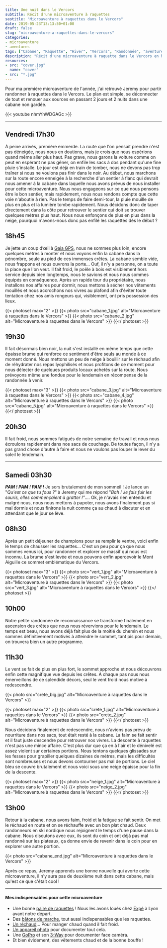 ```yaml
---
title: Une nuit dans le Vercors
subtitle: Récit d'une microaventure à raquettes
seotitle: "Microaventure à raquettes dans le Vercors"
date: 2019-05-23T13:13:50+01:00
draft: false
slug: "microaventure-a-raquettes-dans-le-vercors"
categories:
- microaventure
- aventures
tags: ["Cabane", "Raquette", "Hiver", "Vercors", "Randonnée", "aventure", "microaventure", "neige", "bivouac"]
description: "Récit d'une microaventure à raquette dans le Vercors en hiver en passant la nuit dans une cabane non gardée. "
resources:
- src: "cover.jpg"
  name: "cover"
- src: "*.jpg"
---
```


Pour ma première microaventure de l'année, j'ai retrouvé Jeremy pour partir randonner à raquettes dans le Vercors. Le plan est simple, se déconnecter de tout et renouer aux sources en passant 2 jours et 2 nuits dans une cabane non gardée.

{{< youtube nhmYnWDGAGc >}}

***

## **Vendredi 17h30**

À peine arrivés, première emmerde. La route que l'on pensait prendre n'est pas déneigée, nous nous en doutions, mais je crois que nous espérions quand même aller plus haut. Pas grave, nous garons la voiture comme on peut en espérant ne pas gêner, on enfile les sacs à dos pendant qu'une fine pluie s'installe. Le jour est déjà en train de tomber, nous ne devons pas trop traîner si nous ne voulons pas finir dans le noir. Au début, nous marchons sur la route encore enneigée à la recherche d'un sentier à flanc qui devrait nous amener à la cabane dans laquelle nous avons prévus de nous installer pour cette microaventure. Nous nous engageons sur ce que nous pensons être le bon sentier, mais rapidement, nous nous rendons compte que cette voie n'aboutie à rien. Pas le temps de faire demi-tour, la pluie mouille de plus en plus et la lumière tombe rapidement. Nous décidons donc de taper directement dans la côte pour retrouver le sentier qui doit se trouver quelques mètres plus haut. Nous nous enfonçons de plus en plus dans la neige, pourquoi n'avons-nous donc pas enfilé les raquettes dès le début ?

## **18h45**

Je jette un coup d’œil à [Gaia GPS](https://gregorymignard.com/utiliser-son-smartphone-comme-gps-en-randonnee/), nous ne sommes plus loin, encore quelques mètres à monter et nous voyons enfin la cabane dans la pénombre, seule au pied de ces immenses crêtes. La cabane semble vide, nous frappons et nous ouvrons la porte... Ouf, il n'y a personne, on a toute la place que l'on veut. Il fait froid, le poêle à bois est visiblement hors service depuis bien longtemps, nous le savions et nous nous sommes équipés en conséquence. Après un rapide tour du propriétaire, nous installons nos affaires pour dormir, nous mettons à sécher nos vêtements mouillés et nous accrochons nos vivres au plafond afin d'éviter toute tentation chez nos amis rongeurs qui, visiblement, ont pris possession des lieux.

{{< photoset max="2" >}}
  {{< photo src="cabane_1.jpg" alt="Microaventure à raquettes dans le Vercors" >}}
  {{< photo src="cabane_2.jpg" alt="Microaventure à raquettes dans le Vercors" >}}
{{</ photoset >}}

## **19h30**

Il fait désormais bien noir, la nuit s'est installé en même temps que cette épaisse brume qui renforce ce sentiment d'être seuls au monde à ce moment donné. Nous mettons un peu de neige à bouillir sur le réchaud afin de réhydrater nos repas lyophilisés et nous profitons de ce moment pour nous délecter de quelques produits locaux achetés sur la route. Nous prévoyons même une fondue pour le lendemain en récompense de la randonnée à venir.

{{< photoset max="3" >}}
  {{< photo src="cabane_3.jpg" alt="Microaventure à raquettes dans le Vercors" >}}
  {{< photo src="cabane_4.jpg" alt="Microaventure à raquettes dans le Vercors" >}}
  {{< photo src="cabane_5.jpg" alt="Microaventure à raquettes dans le Vercors" >}}
{{</ photoset >}}

## **20h30**

Il fait froid, nous sommes fatigués de notre semaine de travail et nous nous écroulons rapidement dans nos sacs de couchage. De toutes façon, il n'y a pas grand chose d'autre à faire et nous ne voulons pas louper le lever du soleil le lendemain.

***
## **Samedi 03h30**

_**PAM ! PAM ! PAM !**_ Je sors brutalement de mon sommeil ! Je lance un "_Qu'est ce que tu fous ?_" à Jeremy qui me répond "_Bah ! Je fais fuir les souris, elles commençaient à gratter !"_.... Ok, je n'avais rien entendu et malgré nous, nous nous mettons à papoter, nous avons finalement pas si mal dormis et nous finirons la nuit comme ça au chaud à discuter et en attendant que le jour se lève.

## **08h30**

Après un petit déjeuner de champions pour se remplir le ventre, voici enfin le temps de chausser les raquettes... C'est un peu pour ça que nous sommes venus ici, pour randonner et explorer ce massif qui nous est inconnu.
La brume s'est levée et nous pouvons enfin apercevoir le Mont Aiguille ce sommet emblématique du Vercors.

{{< photoset max="3" >}}
  {{< photo src="vert_1.jpg" alt="Microaventure à raquettes dans le Vercors" >}}
  {{< photo src="vert_2.jpg" alt="Microaventure à raquettes dans le Vercors" >}}
  {{< photo src="vert_3.jpg" alt="Microaventure à raquettes dans le Vercors" >}}
{{</ photoset >}}

## **10h00**

Notre petite randonnée de reconnaissance se transforme finalement en ascension des crêtes que nous nous révervions pour le lendemain. Le temps est beau, nous avons déjà fait plus de la moitié du chemin et nous sommes définitivement motivés à atteindre le sommet, tant pis pour demain, on trouvera bien un autre programme.

## **11h30**

Le vent se fait de plus en plus fort, le sommet approche et nous découvrons enfin cette magnifique vue depuis les crêtes. À chaque pas nous nous émerveillons de ce splendide décors, seul le vent froid nous motive à redescendre.

{{< photo src="crete_big.jpg" alt="Microaventure à raquettes dans le Vercors" >}}

{{< photoset max="2" >}}
  {{< photo src="crete_1.jpg" alt="Microaventure à raquettes dans le Vercors" >}}
  {{< photo src="crete_2.jpg" alt="Microaventure à raquettes dans le Vercors" >}}
{{</ photoset >}}

Nous décidons finalement de redescendre, nous n'avions pas prévu de nourriture dans nos sacs, tout était resté à la cabane. La faim se fait sentir et il faut juste descendre pour retrouver nos vivres.
La descente à raquettes n'est pas une mince affaire. C'est plus dur que ça en à l'air et le dénivelé est assez violent sur certaines portions. Nous tentons quelques glissades sur les fesses pour grapiller quelques dizaines de mètres, mais les difficultés sont nombreuses et nous devons contourner pas mal de portions.
Le ciel bleu se couvre brutalement et nous voici sous une neige épaisse pour la fin de la descente.

{{< photoset max="2" >}}
  {{< photo src="neige_1.jpg" alt="Microaventure à raquettes dans le Vercors" >}}
  {{< photo src="neige_2.jpg" alt="Microaventure à raquettes dans le Vercors" >}}
{{</ photoset >}}

## **13h00**

Retour à la cabane, nous avons faim, froid et la fatigue se fait sentir. On met le réchaud en route et on se réchauffe avec un bon plat chaud.
Deux randonneurs en ski nordique nous rejoignent le temps d'une pause dans la cabane. Nous discutons avec eux, ils sont du coin et ont déjà pas mal randonné sur les plateaux, ça donne envie de revenir dans le coin pour en explorer une autre portion.

{{< photo src="cabane_end.jpg" alt="Microaventure à raquettes dans le Vercors" >}}

Après ce repas, Jeremy apprends une bonne nouvelle qui avorte cette microaventure, il n'y aura pas de deuxième nuit dans cette cabane, mais qu'est ce que c'était cool !

***

#### Mes indispensables pour cette microaventure

* Une bonne [paire de raquettes](https://amzn.to/2UlV7pf) ! Nous les avons loués chez [Expé](https://www.expe.fr/) à Lyon avant notre départ.
* Des [bâtons de marche](https://amzn.to/2HODYi9), tout aussi indispensables que les raquettes.
* [Un réchaud](https://amzn.to/2HOjV3v)... Pour manger chaud quand il fait froid.
* [Un appareil photo](https://amzn.to/2HU0CDr) pour documenter tout cela.
* Une [GoPro](https://amzn.to/2X53wLP) et son [3-Way](https://amzn.to/2X3XxqN) pour documenter face caméra.
* Et bien évidement, des vêtements chaud et de la bonne bouffe !
